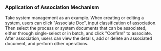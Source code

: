  ### Application of Association Mechanism
Take system management as an example. When creating or editing a system, users can click "Associate Doc", input classification of association. Then select the process or system documents that can be associated, either through single-select or in batch, and click "Confirm" to associate.
After association, users can view the details, add or delete an associated document, and perform other operations.

